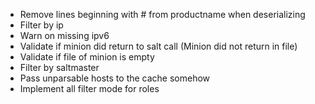 * Remove lines beginning with # from productname when deserializing
* Filter by ip
* Warn on missing ipv6
* Validate if minion did return to salt call (Minion did not return in file)
* Validate if file of minion is empty
* Filter by saltmaster
* Pass unparsable hosts to the cache somehow
* Implement all filter mode for roles
